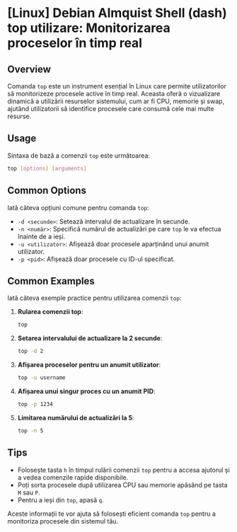 # [Linux] Debian Almquist Shell (dash) top utilizare: Monitorizarea proceselor în timp real

## Overview
Comanda `top` este un instrument esențial în Linux care permite utilizatorilor să monitorizeze procesele active în timp real. Aceasta oferă o vizualizare dinamică a utilizării resurselor sistemului, cum ar fi CPU, memorie și swap, ajutând utilizatorii să identifice procesele care consumă cele mai multe resurse.

## Usage
Sintaxa de bază a comenzii `top` este următoarea:

```bash
top [options] [arguments]
```

## Common Options
Iată câteva opțiuni comune pentru comanda `top`:

- `-d <secunde>`: Setează intervalul de actualizare în secunde.
- `-n <număr>`: Specifică numărul de actualizări pe care `top` le va efectua înainte de a ieși.
- `-u <utilizator>`: Afișează doar procesele aparținând unui anumit utilizator.
- `-p <pid>`: Afișează doar procesele cu ID-ul specificat.

## Common Examples
Iată câteva exemple practice pentru utilizarea comenzii `top`:

1. **Rularea comenzii top**:
   ```bash
   top
   ```

2. **Setarea intervalului de actualizare la 2 secunde**:
   ```bash
   top -d 2
   ```

3. **Afișarea proceselor pentru un anumit utilizator**:
   ```bash
   top -u username
   ```

4. **Afișarea unui singur proces cu un anumit PID**:
   ```bash
   top -p 1234
   ```

5. **Limitarea numărului de actualizări la 5**:
   ```bash
   top -n 5
   ```

## Tips
- Folosește tasta `h` în timpul rulării comenzii `top` pentru a accesa ajutorul și a vedea comenzile rapide disponibile.
- Poți sorta procesele după utilizarea CPU sau memorie apăsând pe tasta `M` sau `P`.
- Pentru a ieși din `top`, apasă `q`. 

Aceste informații te vor ajuta să folosești eficient comanda `top` pentru a monitoriza procesele din sistemul tău.